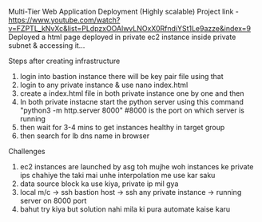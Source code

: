 Multi-Tier Web Application Deployment (Highly scalable)
Project link - https://www.youtube.com/watch?v=FZPTL_kNvXc&list=PLdpzxOOAlwvLNOxX0RfndiYSt1Le9azze&index=9
Deployed a html page deployed in private ec2 instance inside private subnet &amp; accessing it...

Steps after creating infrastructure
1. login into bastion instance there will be key pair file using that
2. login to any private instance & use nano index.html
3. create a index.html file in both private instance one by one and then
4. In both private instacne start the python server using this command "python3 -m http.server 8000"  #8000 is the port on which server is running
5. then wait for 3-4 mins to get instances healthy in target group
6. then search for lb dns name in browser


Challenges
1. ec2 instances are launched by asg toh mujhe woh instances ke private ips chahiye the taki mai unhe interpolation me use kar saku
2. data source block ka use kiya, private ip mil gya
3. local m/c -> ssh bastion host -> ssh any private instance -> running server on 8000 port
4. bahut try kiya but solution nahi mila ki pura automate kaise karu
